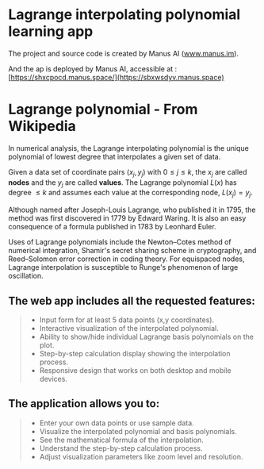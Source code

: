 # Lagrange interpolating polynomial learning app

The project and source code is created by Manus AI (www.manus.im).

And the ap is deployed by Manus AI, accessible at : [https://shxcpocd.manus.space/](https://sbxwsdyv.manus.space) 

Lagrange polynomial - From Wikipedia
===============

In numerical analysis, the Lagrange interpolating polynomial is the unique polynomial of lowest degree that interpolates a given set of data.


Given a data set of coordinate pairs $(x_j, y_j)$ with $0 \leq j \leq k,$ the $x_j$ are called **nodes** and the $y_j$ are called **values**. The Lagrange polynomial $L(x)$ has degree $\le k$ and assumes each value at the corresponding node, $L(x_j) = y_j$.

Although named after Joseph-Louis Lagrange, who published it in 1795, the method was first discovered in 1779 by Edward Waring. It is also an easy consequence of a formula published in 1783 by Leonhard Euler. 

Uses of Lagrange polynomials include the Newton–Cotes method of numerical integration, Shamir's secret sharing scheme in cryptography, and Reed–Solomon error correction in coding theory.
For equispaced nodes, Lagrange interpolation is susceptible to Runge's phenomenon of large oscillation.

The web app includes all the requested features:
---------------
> - Input form for at least 5 data points (x,y coordinates).
> - Interactive visualization of the interpolated polynomial.
> - Ability to show/hide individual Lagrange basis polynomials on the plot.
> - Step-by-step calculation display showing the interpolation process.
> - Responsive design that works on both desktop and mobile devices.

The application allows you to:
---------------
> - Enter your own data points or use sample data.
> - Visualize the interpolated polynomial and basis polynomials.
> - See the mathematical formula of the interpolation.
> - Understand the step-by-step calculation process.
> - Adjust visualization parameters like zoom level and resolution.
